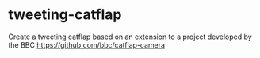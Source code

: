 # tweeting-catflap

Create a tweeting catflap based on an extension to a project developed by the BBC https://github.com/bbc/catflap-camera
